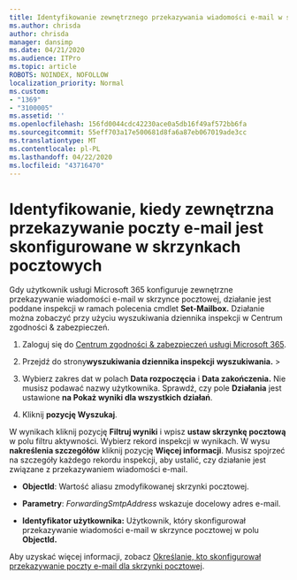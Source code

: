 ```yaml
---
title: Identyfikowanie zewnętrznego przekazywania wiadomości e-mail w skrzynkach pocztowych w dziennikach inspekcji
ms.author: chrisda
author: chrisda
manager: dansimp
ms.date: 04/21/2020
ms.audience: ITPro
ms.topic: article
ROBOTS: NOINDEX, NOFOLLOW
localization_priority: Normal
ms.custom:
- "1369"
- "3100005"
ms.assetid: ''
ms.openlocfilehash: 156fd0044cdc42230ace0a5db16f49af572bb6fa
ms.sourcegitcommit: 55eff703a17e500681d8fa6a87eb067019ade3cc
ms.translationtype: MT
ms.contentlocale: pl-PL
ms.lasthandoff: 04/22/2020
ms.locfileid: "43716470"
---
```

# <a name="identify-when-external-email-forwarding-is-configured-on-mailboxes"></a>Identyfikowanie, kiedy zewnętrzna przekazywanie poczty e-mail jest skonfigurowane w skrzynkach pocztowych

Gdy użytkownik usługi Microsoft 365 konfiguruje zewnętrzne przekazywanie wiadomości e-mail w skrzynce pocztowej, działanie jest poddane inspekcji w ramach polecenia cmdlet **Set-Mailbox.** Działanie można zobaczyć przy użyciu wyszukiwania dziennika inspekcji w Centrum zgodności & zabezpieczeń.

1. Zaloguj się do [Centrum zgodności & zabezpieczeń usługi Microsoft 365](https://protection.office.com/).

2. Przejdź do strony**wyszukiwania dziennika inspekcji** **wyszukiwania.** > 

3. Wybierz zakres dat w polach **Data rozpoczęcia** i **Data zakończenia.** Nie musisz podawać nazwy użytkownika. Sprawdź, czy pole **Działania** jest ustawione **na Pokaż wyniki dla wszystkich działań**.

4. Kliknij **pozycję Wyszukaj**.

W wynikach kliknij pozycję **Filtruj wyniki** i wpisz **ustaw skrzynkę pocztową** w polu filtru aktywności. Wybierz rekord inspekcji w wynikach. W wysu **nakreślenia szczegółów** kliknij pozycję **Więcej informacji**. Musisz spojrzeć na szczegóły każdego rekordu inspekcji, aby ustalić, czy działanie jest związane z przekazywaniem wiadomości e-mail.

- **ObjectId**: Wartość aliasu zmodyfikowanej skrzynki pocztowej.

- **Parametry**: _ForwardingSmtpAddress_ wskazuje docelowy adres e-mail.

- **Identyfikator użytkownika:** Użytkownik, który skonfigurował przekazywanie wiadomości e-mail w skrzynce pocztowej w polu **ObjectId.**

Aby uzyskać więcej informacji, zobacz [Określanie, kto skonfigurował przekazywanie poczty e-mail dla skrzynki pocztowej](https://docs.microsoft.com/office365/securitycompliance/auditing-troubleshooting-scenarios#determining-who-set-up-email-forwarding-for-a-mailbox).
